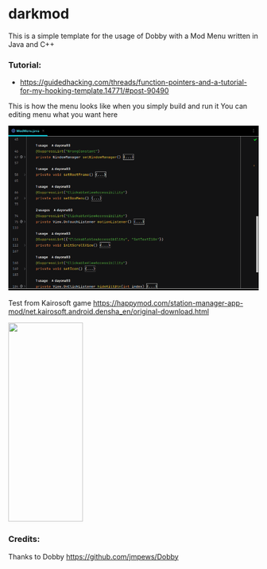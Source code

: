 # darkmod

This is a simple template for the usage of Dobby with a Mod Menu written in Java and C++

### Tutorial:

* https://guidedhacking.com/threads/function-pointers-and-a-tutorial-for-my-hooking-template.14771/#post-90490

This is how the menu looks like when you simply build and run it
You can editing menu what you want here

<img src='screenshot/mcode.png' width='600' alt="">

Test from Kairosoft
game https://happymod.com/station-manager-app-mod/net.kairosoft.android.densha_en/original-download.html

<img src='screenshot/khack.gif' width='150' height="400" alt="">

### Credits:

Thanks to Dobby https://github.com/jmpews/Dobby

